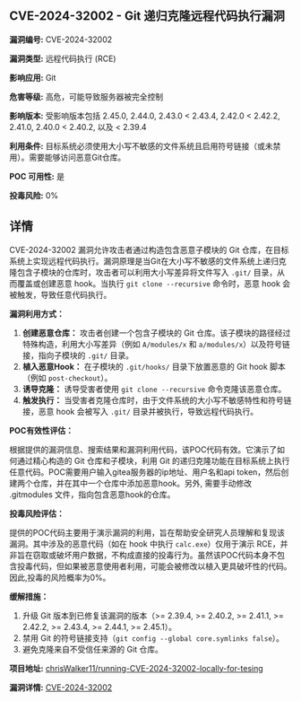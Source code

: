 ## CVE-2024-32002 - Git 递归克隆远程代码执行漏洞

**漏洞编号:** CVE-2024-32002

**漏洞类型:** 远程代码执行 (RCE)

**影响应用:** Git

**危害等级:** 高危，可能导致服务器被完全控制

**影响版本:** 受影响版本包括 2.45.0, 2.44.0, 2.43.0 < 2.43.4, 2.42.0 < 2.42.2, 2.41.0, 2.40.0 < 2.40.2, 以及 < 2.39.4

**利用条件:** 目标系统必须使用大小写不敏感的文件系统且启用符号链接（或未禁用）。需要能够访问恶意Git仓库。

**POC 可用性:** 是

**投毒风险:** 0%

## 详情

CVE-2024-32002 漏洞允许攻击者通过构造包含恶意子模块的 Git 仓库，在目标系统上实现远程代码执行。漏洞原理是当Git在大小写不敏感的文件系统上递归克隆包含子模块的仓库时，攻击者可以利用大小写差异将文件写入 `.git/` 目录，从而覆盖或创建恶意 hook。当执行 `git clone --recursive` 命令时，恶意 hook 会被触发，导致任意代码执行。

**漏洞利用方式：**

1.  **创建恶意仓库：** 攻击者创建一个包含子模块的 Git 仓库。该子模块的路径经过特殊构造，利用大小写差异（例如 `A/modules/x` 和 `a/modules/x`）以及符号链接，指向子模块的 `.git/` 目录。
2.  **植入恶意Hook：** 在子模块的 `.git/hooks/` 目录下放置恶意的 Git hook 脚本（例如 `post-checkout`）。
3.  **诱导克隆：** 诱导受害者使用 `git clone --recursive` 命令克隆该恶意仓库。
4.  **触发执行：** 当受害者克隆仓库时，由于文件系统的大小写不敏感特性和符号链接，恶意 hook 会被写入 `.git/` 目录并被执行，导致远程代码执行。

**POC有效性评估：**

根据提供的漏洞信息、搜索结果和漏洞利用代码，该POC代码有效。它演示了如何通过精心构造的 Git 仓库和子模块，利用 Git 的递归克隆功能在目标系统上执行任意代码。POC需要用户输入gitea服务器的ip地址、用户名和api token，然后创建两个仓库，并在其中一个仓库中添加恶意hook。另外, 需要手动修改 .gitmodules 文件，指向包含恶意hook的仓库。

**投毒风险评估：**

提供的POC代码主要用于演示漏洞的利用，旨在帮助安全研究人员理解和复现该漏洞。其中涉及的恶意代码（如在 hook 中执行 `calc.exe`）仅用于演示 RCE，并非旨在窃取或破坏用户数据，不构成直接的投毒行为。虽然该POC代码本身不包含投毒代码，但如果被恶意使用者利用，可能会被修改以植入更具破坏性的代码。 因此,投毒的风险概率为0%。

**缓解措施：**

1.  升级 Git 版本到已修复该漏洞的版本（>= 2.39.4, >= 2.40.2, >= 2.41.1, >= 2.42.2, >= 2.43.4, >= 2.44.1, >= 2.45.1）。
2.  禁用 Git 的符号链接支持（`git config --global core.symlinks false`）。
3.  避免克隆来自不受信任来源的 Git 仓库。


**项目地址:** [chrisWalker11/running-CVE-2024-32002-locally-for-tesing](https://github.com/chrisWalker11/running-CVE-2024-32002-locally-for-tesing)

**漏洞详情:** [CVE-2024-32002](https://nvd.nist.gov/vuln/detail/CVE-2024-32002)